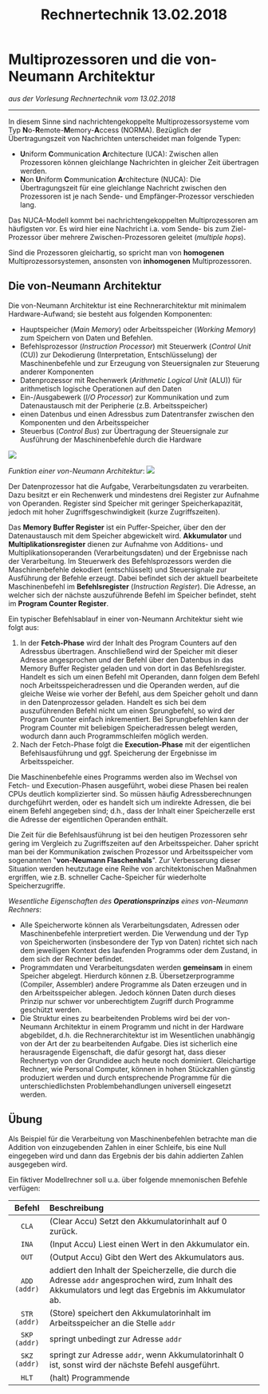 ﻿---
title: Rechnertechnik 13.02.2018
permalink: Semester_4/Rechnertechnik/2018-02-13_rechnertechnik_md
---
# Multiprozessoren und die von-Neumann Architektur
_aus der Vorlesung Rechnertechnik vom 13.02.2018_

---

In diesem Sinne sind nachrichtengekoppelte Multiprozessorsysteme vom Typ **N**o-**R**emote-**M**emory-**A**ccess (NORMA). Bezüglich der Übertragungszeit von Nachrichten unterscheidet man folgende Typen:

* **U**niform **C**ommunication **A**rchitecture (UCA): Zwischen allen Prozessoren können gleichlange Nachrichten in gleicher Zeit übertragen werden.
* **N**on **U**niform **C**ommunication **A**rchitecture (NUCA): Die Übertragungszeit für eine gleichlange Nachricht zwischen den Prozessoren ist je nach Sende- und Empfänger-Prozessor verschieden lang.

Das NUCA-Modell kommt bei nachrichtengekoppelten Multiprozessoren am häufigsten vor. Es wird hier eine Nachricht i.a. vom Sende- bis zum Ziel-Prozessor über mehrere Zwischen-Prozessoren geleitet (_multiple hops_).

Sind die Prozessoren gleichartig, so spricht man von **homogenen** Multiprozessorsystemen, ansonsten von **inhomogenen** Multiprozessoren.

## Die von-Neumann Architektur
Die von-Neumann Architektur ist eine Rechnerarchitektur mit minimalem Hardware-Aufwand; sie besteht aus folgenden Komponenten:

* Hauptspeicher (_Main Memory_) oder Arbeitsspeicher (_Working Memory_) zum Speichern von Daten und Befehlen.
* Befehlsprozessor (_Instruction Processor_) mit Steuerwerk (_Control Unit_ (CU)) zur Dekodierung (Interpretation, Entschlüsselung) der Maschinenbefehle und zur Erzeugung von Steuersignalen zur Steuerung anderer Komponenten
* Datenprozessor mit Rechenwerk (_Arithmetic Logical Unit_ (ALU)) für arithmetisch logische Operationen auf den Daten
* Ein-/Ausgabewerk (_I/O Processor_) zur Kommunikation und zum Datenaustausch mit der Peripherie (z.B. Arbeitsspeicher)
* einen Datenbus und einen Adressbus zum Datentransfer zwischen den Komponenten und den Arbeitsspeicher
* Steuerbus (_Control Bus_) zur Übertragung der Steuersignale zur Ausführung der Maschinenbefehle durch die Hardware

<img src="https://i.imgur.com/DjIqy7X.jpg" />

_Funktion einer von-Neumann Architektur_:
<img src="https://i.imgur.com/6uqnvzl.jpg" />

Der Datenprozessor hat die Aufgabe, Verarbeitungsdaten zu verarbeiten. Dazu besitzt er ein Rechenwerk und mindestens drei Register zur Aufnahme von Operanden. Register sind Speicher mit geringer Speicherkapazität, jedoch mit hoher Zugriffsgeschwindigkeit (kurze Zugriffszeiten).

Das **Memory Buffer Register** ist ein Puffer-Speicher, über den der Datenaustausch mit dem Speicher abgewickelt wird. **Akkumulator** und **Multiplikationsregister** dienen zur Aufnahme von Additions- und Multiplikationsoperanden (Verarbeitungsdaten) und der Ergebnisse nach der Verarbeitung. Im Steuerwerk des Befehlsprozessors werden die Maschinenbefehle dekodiert (entschlüsselt) und Steuersignale zur Ausführung der Befehle erzeugt. Dabei befindet sich der aktuell bearbeitete Maschinenbefehl im **Befehlsregister** (_Instruction Register_). Die Adresse, an welcher sich der nächste auszuführende Befehl im Speicher befindet, steht im **Program Counter Register**.

Ein typischer Befehlsablauf in einer von-Neumann Architektur sieht wie folgt aus:

1. In der **Fetch-Phase** wird der Inhalt des Program Counters auf den Adressbus übertragen. Anschließend wird der Speicher mit dieser Adresse angesprochen und der Befehl über den Datenbus in das Memory Buffer Register geladen und von dort in das Befehlsregister. Handelt es sich um einen Befehl mit Operanden, dann folgen dem Befehl noch Arbeitsspeicheradressen und die Operanden werden, auf die gleiche Weise wie vorher der Befehl, aus dem Speicher geholt und dann in den Datenprozessor geladen. Handelt es sich bei dem auszuführenden Befehl nicht um einen Sprungbefehl, so wird der Program Counter einfach inkrementiert. Bei Sprungbefehlen kann der Program Counter mit beliebigen Speicheradressen belegt werden, wodurch dann auch Programmschleifen möglich werden.
2. Nach der Fetch-Phase folgt die **Execution-Phase** mit der eigentlichen Befehlsausführung und ggf. Speicherung der Ergebnisse im Arbeitsspeicher.

Die Maschinenbefehle eines Programms werden also im Wechsel von Fetch- und Execution-Phasen ausgeführt, wobei diese Phasen bei realen CPUs deutlich komplizierter sind. So müssen häufig Adressberechnungen durchgeführt werden, oder es handelt sich um indirekte Adressen, die bei einem Befehl angegeben sind; d.h., dass der Inhalt einer Speicherzelle erst die Adresse der eigentlichen Operanden enthält.

Die Zeit für die Befehlsausführung ist bei den heutigen Prozessoren sehr gering im Vergleich zu Zugriffszeiten auf den Arbeitsspeicher. Daher spricht man bei der Kommunikation zwischen Prozessor und Arbeitsspeicher vom sogenannten "**von-Neumann Flaschenhals**". Zur Verbesserung dieser Situation werden heutzutage eine Reihe von architektonischen Maßnahmen ergriffen, wie z.B. schneller Cache-Speicher für wiederholte Speicherzugriffe.

_Wesentliche Eigenschaften des **Operationsprinzips** eines von-Neumann Rechners_:

* Alle Speicherworte können als Verarbeitungsdaten, Adressen oder Maschinenbefehle interpretiert werden. Die Verwendung und der Typ von Speicherworten (insbesondere der Typ von Daten) richtet sich nach dem jeweiligen Kontext des laufenden Programms oder dem Zustand, in dem sich der Rechner befindet.
* Programmdaten und Verarbeitungsdaten werden **gemeinsam** in einem Speicher abgelegt. Hierdurch können z.B. Übersetzerprogramme (Compiler, Assembler) andere Programme als Daten erzeugen und in den Arbeitsspeicher ablegen. Jedoch können Daten durch dieses Prinzip nur schwer vor unberechtigtem Zugriff durch Programme geschützt werden.
* Die Struktur eines zu bearbeitenden Problems wird bei der von-Neumann Architektur in einem Programm und nicht in der Hardware abgebildet, d.h. die Rechnerarchitektur ist im Wesentlichen unabhängig von der Art der zu bearbeitenden Aufgabe. Dies ist sicherlich eine herausragende Eigenschaft, die dafür gesorgt hat, dass dieser Rechnertyp von der Grundidee auch heute noch dominiert. Gleichartige Rechner, wie Personal Computer, können in hohen Stückzahlen günstig produziert werden und durch entsprechende Programme für die unterschiedlichsten Problembehandlungen universell eingesetzt werden.

## Übung
Als Beispiel für die Verarbeitung von Maschinenbefehlen betrachte man die Addition von einzugebenden Zahlen in einer Schleife, bis eine Null eingegeben wird und dann das Ergebnis der bis dahin addierten Zahlen ausgegeben wird.

Ein fiktiver Modellrechner soll u.a. über folgende mnemonischen Befehle verfügen:

|**Befehl**| **Beschreibung** |
|:-----:|:--------------------|
| `CLA` | (Clear Accu) Setzt den Akkumulatorinhalt auf 0 zurück. |
| `INA` | (Input Accu) Liest einen Wert in den Akkumulator ein. |
| `OUT` | (Output Accu) Gibt den Wert des Akkumulators aus. |
| `ADD (addr)` | addiert den Inhalt der Speicherzelle, die durch die Adresse `addr` angesprochen wird, zum Inhalt des Akkumulators und legt das Ergebnis im Akkumulator ab. |
| `STR (addr)` | (Store) speichert den Akkumulatorinhalt im Arbeitsspeicher an die Stelle `addr` |
| `SKP (addr)` | springt unbedingt zur Adresse `addr` |
| `SKZ (addr)` | springt zur Adresse `addr`, wenn Akkumulatorinhalt 0 ist, sonst wird der nächste Befehl ausgeführt. |
| `HLT` | (halt) Programmende |
